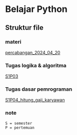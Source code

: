 # Belajar Python

## Struktur file

### materi

[percabangan_2024_04_20](/materi/percabangan.py)

### Tugas logika & algoritma

[S1P03](/logika&algoritma/S1P03/)

### Tugas dasar pemrograman

[S1P04_hitung_gaji_karyawan](/tugas/S1P04_hitung_gaji_karyawan.py)

### note

```
S = semester
P = pertemuan
```

